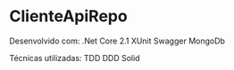 # ClienteApiRepo

Desenvolvido com: 
.Net Core 2.1
XUnit
Swagger
MongoDb

Técnicas utilizadas:
TDD
DDD 
Solid

